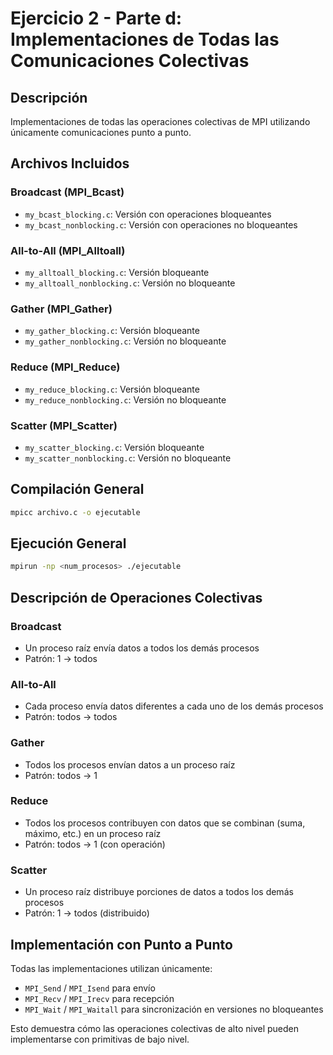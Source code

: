 # Ejercicio 2 - Parte d: Implementaciones de Todas las Comunicaciones Colectivas

## Descripción
Implementaciones de todas las operaciones colectivas de MPI utilizando únicamente comunicaciones punto a punto.

## Archivos Incluidos

### Broadcast (MPI_Bcast)
- `my_bcast_blocking.c`: Versión con operaciones bloqueantes
- `my_bcast_nonblocking.c`: Versión con operaciones no bloqueantes

### All-to-All (MPI_Alltoall)
- `my_alltoall_blocking.c`: Versión bloqueante
- `my_alltoall_nonblocking.c`: Versión no bloqueante

### Gather (MPI_Gather)
- `my_gather_blocking.c`: Versión bloqueante
- `my_gather_nonblocking.c`: Versión no bloqueante

### Reduce (MPI_Reduce)
- `my_reduce_blocking.c`: Versión bloqueante
- `my_reduce_nonblocking.c`: Versión no bloqueante

### Scatter (MPI_Scatter)
- `my_scatter_blocking.c`: Versión bloqueante
- `my_scatter_nonblocking.c`: Versión no bloqueante

## Compilación General
```bash
mpicc archivo.c -o ejecutable
```

## Ejecución General
```bash
mpirun -np <num_procesos> ./ejecutable
```

## Descripción de Operaciones Colectivas

### Broadcast
- Un proceso raíz envía datos a todos los demás procesos
- Patrón: 1 → todos

### All-to-All
- Cada proceso envía datos diferentes a cada uno de los demás procesos
- Patrón: todos → todos

### Gather
- Todos los procesos envían datos a un proceso raíz
- Patrón: todos → 1

### Reduce
- Todos los procesos contribuyen con datos que se combinan (suma, máximo, etc.) en un proceso raíz
- Patrón: todos → 1 (con operación)

### Scatter
- Un proceso raíz distribuye porciones de datos a todos los demás procesos
- Patrón: 1 → todos (distribuido)

## Implementación con Punto a Punto
Todas las implementaciones utilizan únicamente:
- `MPI_Send` / `MPI_Isend` para envío
- `MPI_Recv` / `MPI_Irecv` para recepción
- `MPI_Wait` / `MPI_Waitall` para sincronización en versiones no bloqueantes

Esto demuestra cómo las operaciones colectivas de alto nivel pueden implementarse con primitivas de bajo nivel.